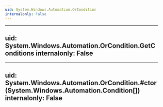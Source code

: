 ```yaml
---
uid: System.Windows.Automation.OrCondition
internalonly: False
---
```


---
uid: System.Windows.Automation.OrCondition.GetConditions
internalonly: False
---

---
uid: System.Windows.Automation.OrCondition.#ctor(System.Windows.Automation.Condition[])
internalonly: False
---
